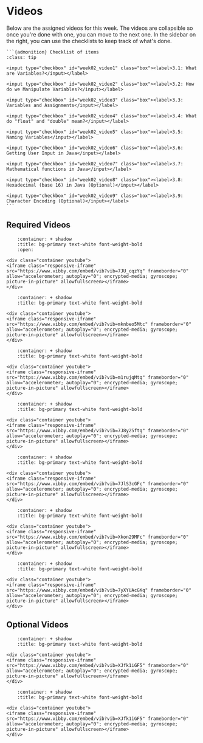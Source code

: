 # Videos

Below are the assigned videos for this week. 
The videos are collapsible so once you're done with one, you can move to the next one.
In the sidebar on the right, you can use the checklists to keep track of what's done.

````{margin}
```{admonition} Checklist of items
:class: tip

<input type="checkbox" id="week02_video1" class="box"><label>3.1: What are Variables?</input></label>

<input type="checkbox" id="week02_video2" class="box"><label>3.2: How do we Manipulate Variables?</input></label>

<input type="checkbox" id="week02_video3" class="box"><label>3.3: Variables and Assignments</input></label>

<input type="checkbox" id="week02_video4" class="box"><label>3.4: What do "float" and "double" mean?</input></label>

<input type="checkbox" id="week02_video5" class="box"><label>3.5: Naming Variables</input></label>

<input type="checkbox" id="week02_video6" class="box"><label>3.6: Getting User Input in Java</input></label>

<input type="checkbox" id="week02_video7" class="box"><label>3.7: Mathematical functions in Java</input></label>

<input type="checkbox" id="week02_video8" class="box"><label>3.8: Hexadecimal (base 16) in Java (Optional)</input></label>

<input type="checkbox" id="week02_video9" class="box"><label>3.9: Character Encoding (Optional)</input></label>
```
````

## Required Videos

```{dropdown} 3.1: What are Variables?
    :container: + shadow
    :title: bg-primary text-white font-weight-bold
    :open:

<div class="container youtube">
<iframe class="responsive-iframe" src="https://www.vibby.com/embed/vib?vib=7JU_cqzYq" frameborder="0" allow="accelerometer; autoplay="0"; encrypted-media; gyroscope; picture-in-picture" allowfullscreen></iframe>
</div>
```

```{dropdown} 3.2: How do we Manipulate Variables?
    :container: + shadow
    :title: bg-primary text-white font-weight-bold

<div class="container youtube">
<iframe class="responsive-iframe" src="https://www.vibby.com/embed/vib?vib=mknbeo5Mtc" frameborder="0" allow="accelerometer; autoplay="0"; encrypted-media; gyroscope; picture-in-picture" allowfullscreen></iframe>
</div>
```

```{dropdown} 3.3: Variables and Assignments
    :container: + shadow
    :title: bg-primary text-white font-weight-bold

<div class="container youtube">
<iframe class="responsive-iframe" src="https://www.vibby.com/embed/vib?vib=m1rujqMtq" frameborder="0" allow="accelerometer; autoplay="0"; encrypted-media; gyroscope; picture-in-picture" allowfullscreen></iframe>
</div>
```

```{dropdown} 3.4: What do "float" and "double" mean?
    :container: + shadow
    :title: bg-primary text-white font-weight-bold

<div class="container youtube">
<iframe class="responsive-iframe" src="https://www.vibby.com/embed/vib?vib=7J8y25ftq" frameborder="0" allow="accelerometer; autoplay="0"; encrypted-media; gyroscope; picture-in-picture" allowfullscreen></iframe>
</div>
```

```{dropdown} 3.5: Naming Variables
    :container: + shadow
    :title: bg-primary text-white font-weight-bold

<div class="container youtube">
<iframe class="responsive-iframe" src="https://www.vibby.com/embed/vib?vib=7JlS3cGFc" frameborder="0" allow="accelerometer; autoplay="0"; encrypted-media; gyroscope; picture-in-picture" allowfullscreen></iframe>
</div>
```

```{dropdown} 3.6: Getting User Input in Java 
    :container: + shadow
    :title: bg-primary text-white font-weight-bold

<div class="container youtube">
<iframe class="responsive-iframe" src="https://www.vibby.com/embed/vib?vib=Xkon29MFc" frameborder="0" allow="accelerometer; autoplay="0"; encrypted-media; gyroscope; picture-in-picture" allowfullscreen></iframe>
</div>
```

```{dropdown} 3.7: Mathematical functions in Java
    :container: + shadow
    :title: bg-primary text-white font-weight-bold
    
<div class="container youtube">
<iframe class="responsive-iframe" src="https://www.vibby.com/embed/vib?vib=7yXYUAcGKq" frameborder="0" allow="accelerometer; autoplay="0"; encrypted-media; gyroscope; picture-in-picture" allowfullscreen></iframe>
</div>
```

## Optional Videos

```{dropdown} 3.8: Hexadecimal (base 16) in Java
    :container: + shadow
    :title: bg-primary text-white font-weight-bold

<div class="container youtube">
<iframe class="responsive-iframe" src="https://www.vibby.com/embed/vib?vib=XJfk1iGF5" frameborder="0" allow="accelerometer; autoplay="0"; encrypted-media; gyroscope; picture-in-picture" allowfullscreen></iframe>
</div>
```

```{dropdown} 3.9: Character Encoding
    :container: + shadow
    :title: bg-primary text-white font-weight-bold

<div class="container youtube">
<iframe class="responsive-iframe" src="https://www.vibby.com/embed/vib?vib=XJfk1iGF5" frameborder="0" allow="accelerometer; autoplay="0"; encrypted-media; gyroscope; picture-in-picture" allowfullscreen></iframe>
</div>
```